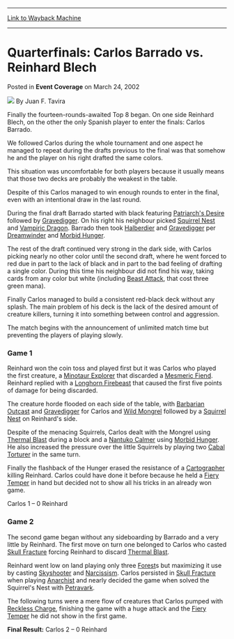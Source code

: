 
---
[Link to Wayback Machine](https://web.archive.org/web/20220811134702/https://magic.wizards.com/en/articles/archive/event-coverage/quarterfinals-carlos-barrado-vs-reinhard-blech-2002-03-24)

[_metadata_:author]:- "Juan F. Tavira"
[_metadata_:description]:- "Finally the fourteen-rounds-awaited Top 8 began."
[_metadata_:generator]:- "Drupal 7 (http://drupal.org)"
[_metadata_:node]:- "772336"
[_metadata_:publish_date]:- "2002-03-24"
[_metadata_:source]:- "div-main-content"
[_metadata_:title]:- "Quarterfinals: Carlos Barrado vs. Reinhard Blech"
[_metadata_:wayback_capture_timestamp]:- "2022-08-11 13:47:02"
[_metadata_:wayback_raw_url]:- "https://web.archive.org/web/20220811134702id_/https://magic.wizards.com/en/articles/archive/event-coverage/quarterfinals-carlos-barrado-vs-reinhard-blech-2002-03-24"
[_metadata_:wayback_url]:- "https://magic.wizards.com/en/articles/archive/event-coverage/quarterfinals-carlos-barrado-vs-reinhard-blech-2002-03-24"
---


Quarterfinals: Carlos Barrado vs. Reinhard Blech
================================================



 Posted in **Event Coverage**
 on March 24, 2002 






![](https://media.magic.wizards.com/styles/auth_small/public/generic-avatar-150_548.png)
By Juan F. Tavira











Finally the fourteen-rounds-awaited Top 8 began. On one side Reinhard Blech, on the other the only Spanish player to enter the finals: Carlos Barrado.

We followed Carlos during the whole tournament and one aspect he managed to repeat during the drafts previous to the final was that somehow he and the player on his right drafted the same colors.

This situation was uncomfortable for both players because it usually means that those two decks are probably the weakest in the table.

Despite of this Carlos managed to win enough rounds to enter in the final, even with an intentional draw in the last round.

During the final draft Barrado started with black featuring [Patriarch's Desire](https://gatherer.wizards.com/Pages/Card/Details.aspx?name=Patriarch%27s+Desire) followed by [Gravedigger](https://gatherer.wizards.com/Pages/Card/Details.aspx?name=Gravedigger). On his right his neighbour picked [Squirrel Nest](https://gatherer.wizards.com/Pages/Card/Details.aspx?name=Squirrel+Nest) and [Vampiric Dragon](https://gatherer.wizards.com/Pages/Card/Details.aspx?name=Vampiric+Dragon). Barrado then took [Halberdier](https://gatherer.wizards.com/Pages/Card/Details.aspx?name=Halberdier) and [Gravedigger](https://gatherer.wizards.com/Pages/Card/Details.aspx?name=Gravedigger) per [Dreamwinder](https://gatherer.wizards.com/Pages/Card/Details.aspx?name=Dreamwinder) and [Morbid Hunger](https://gatherer.wizards.com/Pages/Card/Details.aspx?name=Morbid+Hunger).

The rest of the draft continued very strong in the dark side, with Carlos picking nearly no other color until the second draft, where he went forced to red due in part to the lack of black and in part to the bad feeling of drafting a single color. During this time his neighbour did not find his way, taking cards from any color but white (including [Beast Attack](https://gatherer.wizards.com/Pages/Card/Details.aspx?name=Beast+Attack), that cost three green mana).

Finally Carlos managed to build a consistent red-black deck without any splash. The main problem of his deck is the lack of the desired amount of creature killers, turning it into something between control and aggression.

The match begins with the announcement of unlimited match time but preventing the players of playing slowly.

### Game 1

Reinhard won the coin toss and played first but it was Carlos who played the first creature, a [Minotaur Explorer](https://gatherer.wizards.com/Pages/Card/Details.aspx?name=Minotaur+Explorer) that discarded a [Mesmeric Fiend](https://gatherer.wizards.com/Pages/Card/Details.aspx?name=Mesmeric+Fiend). Reinhard replied with a [Longhorn Firebeast](https://gatherer.wizards.com/Pages/Card/Details.aspx?name=Longhorn+Firebeast) that caused the first five points of damage for being discarded.

The creature horde flooded on each side of the table, with [Barbarian Outcast](https://gatherer.wizards.com/Pages/Card/Details.aspx?name=Barbarian+Outcast) and [Gravedigger](https://gatherer.wizards.com/Pages/Card/Details.aspx?name=Gravedigger) for Carlos and [Wild Mongrel](https://gatherer.wizards.com/Pages/Card/Details.aspx?name=Wild+Mongrel) followed by a [Squirrel Nest](https://gatherer.wizards.com/Pages/Card/Details.aspx?name=Squirrel+Nest) on Reinhard's side.

Despite of the menacing Squirrels, Carlos dealt with the Mongrel using [Thermal Blast](https://gatherer.wizards.com/Pages/Card/Details.aspx?name=Thermal+Blast) during a block and a [Nantuko Calmer](https://gatherer.wizards.com/Pages/Card/Details.aspx?name=Nantuko+Calmer) using [Morbid Hunger](https://gatherer.wizards.com/Pages/Card/Details.aspx?name=Morbid+Hunger). He also increased the pressure over the little Squirrels by playing two [Cabal Torturer](https://gatherer.wizards.com/Pages/Card/Details.aspx?name=Cabal+Torturer) in the same turn.

Finally the flashback of the Hunger erased the resistance of a [Cartographer](https://gatherer.wizards.com/Pages/Card/Details.aspx?name=Cartographer) killing Reinhard. Carlos could have done it before because he held a [Fiery Temper](https://gatherer.wizards.com/Pages/Card/Details.aspx?name=Fiery+Temper) in hand but decided not to show all his tricks in an already won game.

Carlos 1 – 0 Reinhard

### Game 2

The second game began without any sideboarding by Barrado and a very little by Reinhard. The first move on turn one belonged to Carlos who casted [Skull Fracture](https://gatherer.wizards.com/Pages/Card/Details.aspx?name=Skull+Fracture) forcing Reinhard to discard [Thermal Blast](https://gatherer.wizards.com/Pages/Card/Details.aspx?name=Thermal+Blast).

Reinhard went low on land playing only three [Forest](https://gatherer.wizards.com/Pages/Card/Details.aspx?name=Forest)s but maximizing it use by casting [Skyshooter](https://gatherer.wizards.com/Pages/Card/Details.aspx?name=Skyshooter) and [Narcissism](https://gatherer.wizards.com/Pages/Card/Details.aspx?name=Narcissism). Carlos persisted in [Skull Fracture](https://gatherer.wizards.com/Pages/Card/Details.aspx?name=Skull+Fracture) when playing [Anarchist](https://gatherer.wizards.com/Pages/Card/Details.aspx?name=Anarchist) and nearly decided the game when solved the Squirrel's Nest with [Petravark](https://gatherer.wizards.com/Pages/Card/Details.aspx?name=Petravark).

The following turns were a mere flow of creatures that Carlos pumped with [Reckless Charge](https://gatherer.wizards.com/Pages/Card/Details.aspx?name=Reckless+Charge), finishing the game with a huge attack and the [Fiery Temper](https://gatherer.wizards.com/Pages/Card/Details.aspx?name=Fiery+Temper) he did not show in the first game.

**Final Result:** Carlos 2 – 0 Reinhard 







